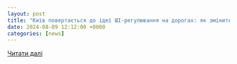 ```yaml
---
layout: post
title: "Київ повертається до ідеї ШІ-регулювання на дорогах: як зміниться транспортна система міста | Mind.ua"
date: 2024-08-09 12:12:00 +0000
categories: [news]
---
```


[Читати далі](https://mind.ua/news/20277387-kiyiv-povertaetsya-do-ideyi-shi-regulyuvannya-na-dorogah-yak-zminitsya-transportna-sistema-mista)

